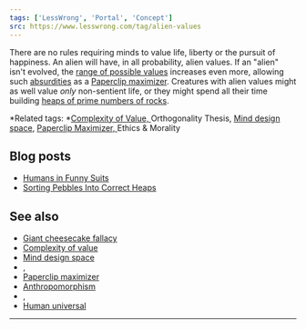 ```yaml
---
tags: ['LessWrong', 'Portal', 'Concept']
src: https://www.lesswrong.com/tag/alien-values
---
```


There are no rules requiring minds to value life, liberty or the pursuit of happiness. An alien will have, in all probability, alien values. If an "alien" isn't evolved, the [range of possible values](https://www.lesswrong.com/tag/mind-design-space) increases even more, allowing such [absurdities](https://www.lesswrong.com/tag/absurdity-heuristic) as a [Paperclip maximizer](https://www.lesswrong.com/tag/paperclip-maximizer). Creatures with alien values might as well value *only* non-sentient life, or they might spend all their time building [heaps of prime numbers of rocks](http://lesswrong.com/lw/sy/sorting_pebbles_into_correct_heaps/).

*Related tags: *[Complexity of Value, ](https://www.lesswrong.com/tag/complexity-of-value)Orthogonality Thesis, [Mind design space](https://www.lesswrong.com/tag/mind-design-space), [Paperclip Maximizer, ](https://www.lesswrong.com/tag/paperclip-maximizer)Ethics & Morality

## Blog posts
- [Humans in Funny Suits](http://lesswrong.com/lw/so/humans_in_funny_suits/)
- [Sorting Pebbles Into Correct Heaps](http://lesswrong.com/lw/sy/sorting_pebbles_into_correct_heaps/)

## See also
- [Giant cheesecake fallacy](https://www.lesswrong.com/tag/giant-cheesecake-fallacy)
- [Complexity of value](https://www.lesswrong.com/tag/complexity-of-value)
- [Mind design space](https://www.lesswrong.com/tag/mind-design-space)
- , 
- [Paperclip maximizer](https://www.lesswrong.com/tag/paperclip-maximizer)
- [Anthropomorphism](https://www.lesswrong.com/tag/anthropomorphism)
- , 
- [Human universal](https://www.lesswrong.com/tag/human-universal)



---

